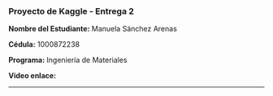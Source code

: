 ### Proyecto de Kaggle - Entrega 2

**Nombre del Estudiante:** Manuela Sánchez Arenas  

**Cédula:** 1000872238  

**Programa:** Ingeniería de Materiales

**Video enlace:** 

---
